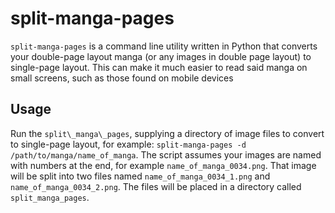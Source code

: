 # split-manga-pages
`split-manga-pages` is a command line utility written in Python that
converts your double-page layout manga (or any images in double page layout)
to single-page layout. This can make it much easier to read said manga on
small screens, such as those found on mobile devices

## Usage
Run the `split\_manga\_pages`, supplying a directory of image files to convert
to single-page layout, for example:
`split-manga-pages -d /path/to/manga/name_of_manga`.
The script assumes your images are named with numbers at the end,
for example
`name_of_manga_0034.png`. That image will be split into two files named
`name_of_manga_0034_1.png` and `name_of_manga_0034_2.png`.
The files will be placed in a directory called `split_manga_pages`.
